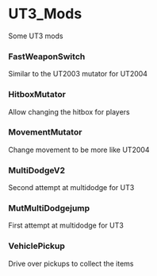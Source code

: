 # UT3_Mods
Some UT3 mods

### FastWeaponSwitch

Similar to the UT2003 mutator for UT2004


### HitboxMutator

Allow changing the hitbox for players


### MovementMutator

Change movement to be more like UT2004


### MultiDodgeV2

Second attempt at multidodge for UT3


### MutMultiDodgejump

First attempt at multidodge for UT3


### VehiclePickup

Drive over pickups to collect the items


